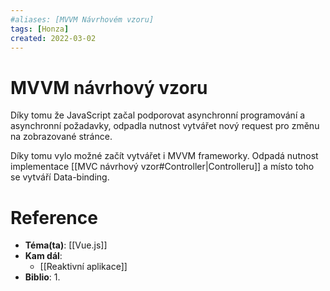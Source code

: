 ```yaml
---
#aliases: [MVVM Návrhovém vzoru]
tags: [Honza]
created: 2022-03-02
---
```


# MVVM návrhový vzoru
Díky tomu že JavaScript začal podporovat asynchronní programování a asynchronní požadavky, odpadla nutnost vytvářet nový request pro změnu na zobrazované stránce.

Díky tomu vylo možné začít vytvářet i MVVM frameworky.
Odpadá nutnost implementace [[MVC návrhový vzor#Controller|Controlleru]] a místo toho se vytváří Data-binding.

# Reference
- **Téma(ta)**: [[Vue.js]]
- **Kam dál**: 
	- [[Reaktivní aplikace]]
- **Biblio**:
	1. 